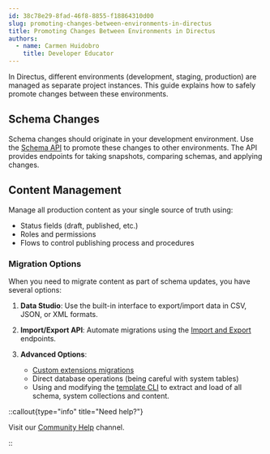 ```yaml
---
id: 38c78e29-8fad-46f8-8855-f18864310d00
slug: promoting-changes-between-environments-in-directus
title: Promoting Changes Between Environments in Directus
authors: 
  - name: Carmen Huidobro
    title: Developer Educator
---
```

In Directus, different environments (development, staging, production) are managed as separate project instances. This guide explains how to safely promote changes between these environments.

## Schema Changes

Schema changes should originate in your development environment. Use the [Schema API](/api#tag/Schema) to promote these changes to other environments. The API provides endpoints for taking snapshots, comparing schemas, and applying changes.

## Content Management

Manage all production content as your single source of truth using:

- Status fields (draft, published, etc.)
- Roles and permissions
- Flows to control publishing process and procedures

### Migration Options
When you need to migrate content as part of schema updates, you have several options:

1. **Data Studio**: Use the built-in interface to export/import data in CSV, JSON, or XML formats.

2. **Import/Export API**: Automate migrations using the [Import and Export](/api#tag/files) endpoints.

3. **Advanced Options**:
   - [Custom extensions migrations](/self-hosting/including-extensions)
   - Direct database operations (being careful with system tables)
   - Using and modifying the [template CLI](https://github.com/directus-community/directus-template-cli) to extract and load of all schema, system collections and content.

::callout{type="info" title="Need help?"}

Visit our [Community Help](https://directus.chat/) channel.

::